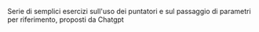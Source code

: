 Serie di semplici esercizi sull'uso dei puntatori e sul passaggio di parametri per riferimento, proposti da Chatgpt
